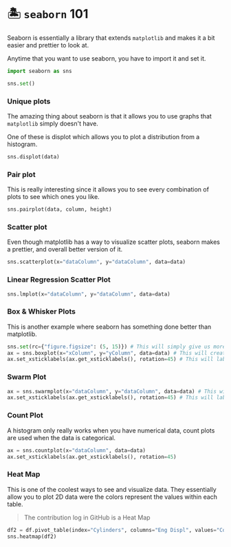 # 🏝 `seaborn` 101

Seaborn is essentially a library that extends `matplotlib` and makes it a bit easier and prettier to look at.

Anytime that you want to use seaborn, you have to import it and set it.

```py
import seaborn as sns

sns.set()
```

### __Unique plots__

The amazing thing about seaborn is that it allows you to use graphs that `matplotlib` simply doesn't have.

One of these is displot which allows you to plot a distribution from a histogram.

```py
sns.displot(data)
```

### __Pair plot__

This is really interesting since it allows you to see every combination of plots to see which ones you like.

```py
sns.pairplot(data, column, height)
```

### __Scatter plot__

Even though matplotlib has a way to visualize scatter plots, seaborn makes a prettier, and overall better version of it.

```py
sns.scatterplot(x="dataColumn", y="dataColumn", data=data)
```

### __Linear Regression Scatter Plot__

```py
sns.lmplot(x="dataColumn", y="dataColumn", data=data)
```

### __Box & Whisker Plots__

This is another example where seaborn has something done better than matplotlib.

```py
sns.set(rc={"figure.figsize": (5, 15)}) # This will simply give us more space to work with.
ax = sns.boxplot(x="xColumn", y="yColumn", data=data) # This will create the individual box plots
ax.set_xsticklabels(ax.get_xsticklabels(), rotation=45) # This will label the x axis and give them a rotation of 45 to see them better.
```

### __Swarm Plot__

```py
ax = sns.swarmplot(x="dataColumn", y="dataColumn", data=data) # This will take care of plotting that data.
ax.set_xsticklabels(ax.get_xsticklabels(), rotation=45) # This will label the x axis and give them a rotation of 45 to see them better.
```

### __Count Plot__

A histogram only really works when you have numerical data, count plots are used when the data is categorical.

```py
ax = sns.countplot(x="dataColumn", data=data)
ax.set_xsticklabels(ax.get_xsticklabels(), rotation=45)
```

### __Heat Map__

This is one of the coolest ways to see and visualize data. They essentially allow you to plot 2D data were the colors represent the values within each table.

> The contribution log in GitHub is a Heat Map

```py
df2 = df.pivot_table(index="Cylinders", columns="Eng Displ", values="ComboMGP", aggFunc="mean") # This is just taking the raw data and creates a pivot table (multidimensional array to 2D array). Index is just the y and the columns is the x axis. Then the values is what the correlation between cars with same x and y axis vals. Then you represent those values with color. The aggFunc is the aggregated function which is essentially just called when there are multiple cars with the same value. In this case, it will use the mean of both values
sns.heatmap(df2)
```